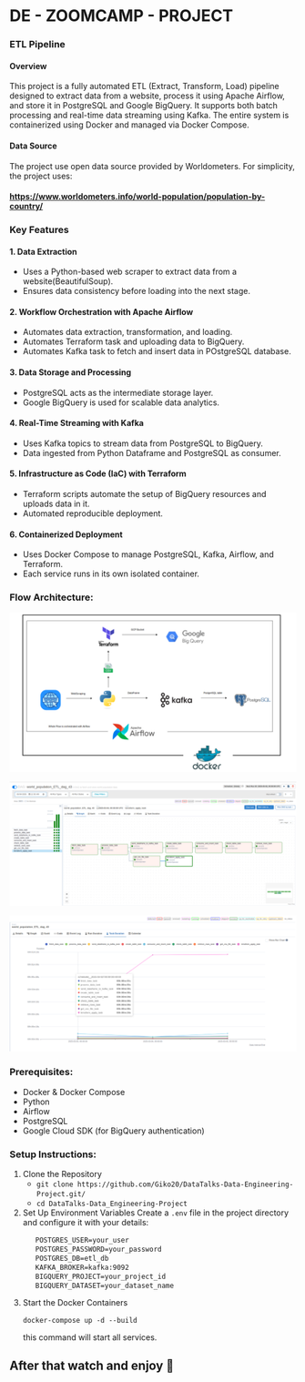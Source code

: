 # DE - ZOOMCAMP - PROJECT

### ETL Pipeline

#### Overview
This project is a fully automated ETL (Extract, Transform, Load) pipeline designed to extract data from a website, process it using Apache Airflow, and store it in PostgreSQL and Google BigQuery. It supports both batch processing and real-time data streaming using Kafka. The entire system is containerized using Docker and managed via Docker Compose.

#### Data Source
The project use open data source provided by Worldometers. For simplicity, the project uses:
#### https://www.worldometers.info/world-population/population-by-country/

### Key Features
#### 1. Data Extraction
* Uses a Python-based web scraper to extract data from a website(BeautifulSoup).
* Ensures data consistency before loading into the next stage.
#### 2. Workflow Orchestration with Apache Airflow
* Automates data extraction, transformation, and loading.
* Automates Terraform task and uploading data to BigQuery.
* Automates Kafka task to fetch and insert data in POstgreSQL database.
#### 3. Data Storage and Processing
* PostgreSQL acts as the intermediate storage layer.
* Google BigQuery is used for scalable data analytics.
#### 4. Real-Time Streaming with Kafka
* Uses Kafka topics to stream data from PostgreSQL to BigQuery.
* Data ingested from Python Dataframe and PostgreSQL as consumer.
#### 5. Infrastructure as Code (IaC) with Terraform
* Terraform scripts automate the setup of BigQuery resources and uploads data in it.
* Automated reproducible deployment.
#### 6. Containerized Deployment
* Uses Docker Compose to manage PostgreSQL, Kafka, Airflow, and Terraform.
* Each service runs in its own isolated container.

### Flow Architecture:
![Diagram](images/structure.png)

![Diagram](images/pipeline.png)

![Diagram](images/time_spent_flow.png)

### Prerequisites:
* Docker & Docker Compose
* Python
* Airflow
* PostgreSQL
* Google Cloud SDK (for BigQuery authentication)

### Setup Instructions:
1) Clone the Repository
   * ```git clone https://github.com/Giko20/DataTalks-Data-Engineering-Project.git/```
   * ```cd DataTalks-Data_Engineering-Project```
2) Set Up Environment Variables
   Create a ```.env``` file in the project directory and configure it with your details:
   ```
      POSTGRES_USER=your_user
      POSTGRES_PASSWORD=your_password
      POSTGRES_DB=etl_db
      KAFKA_BROKER=kafka:9092
      BIGQUERY_PROJECT=your_project_id
      BIGQUERY_DATASET=your_dataset_name
   ```
3) Start the Docker Containers
   ```
   docker-compose up -d --build
   ```
   this command will start all services.


## After that watch and enjoy 💯